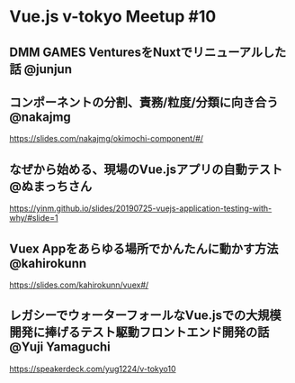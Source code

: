 # Vue.js v-tokyo Meetup #10

## DMM GAMES VenturesをNuxtでリニューアルした話 @junjun

## コンポーネントの分割、責務/粒度/分類に向き合う @nakajmg

https://slides.com/nakajmg/okimochi-component/#/

## なぜから始める、現場のVue.jsアプリの自動テスト @ぬまっちさん

https://yinm.github.io/slides/20190725-vuejs-application-testing-with-why/#slide=1

## Vuex Appをあらゆる場所でかんたんに動かす方法 @kahirokunn

https://slides.com/kahirokunn/vuex#/

## レガシーでウォーターフォールなVue.jsでの大規模開発に捧げるテスト駆動フロントエンド開発の話 @Yuji Yamaguchi

https://speakerdeck.com/yug1224/v-tokyo10
